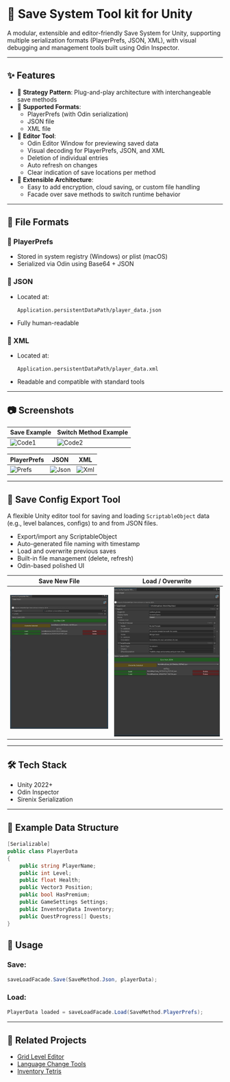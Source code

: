 # 💾 Save System Tool kit for Unity

A modular, extensible and editor-friendly Save System for Unity, supporting multiple serialization formats (PlayerPrefs, JSON, XML), with visual debugging and management tools built using Odin Inspector.

---

## ✨ Features

- 🔁 **Strategy Pattern**: Plug-and-play architecture with interchangeable save methods
- 💾 **Supported Formats**:
  - PlayerPrefs (with Odin serialization)
  - JSON file
  - XML file
- 🧠 **Editor Tool**:
  - Odin Editor Window for previewing saved data
  - Visual decoding for PlayerPrefs, JSON, and XML
  - Deletion of individual entries
  - Auto refresh on changes
  - Clear indication of save locations per method
- 🧱 **Extensible Architecture**:
  - Easy to add encryption, cloud saving, or custom file handling
  - Facade over save methods to switch runtime behavior

---

## 📁 File Formats

### 🧠 PlayerPrefs
- Stored in system registry (Windows) or plist (macOS)
- Serialized via Odin using Base64 + JSON

### 📄 JSON
- Located at:
  ```
  Application.persistentDataPath/player_data.json
  ```
- Fully human-readable

### 📂 XML
- Located at:
  ```
  Application.persistentDataPath/player_data.xml
  ```
- Readable and compatible with standard tools

---

## 📷 Screenshots

| Save Example | Switch Method Example |
|--------------|------------------------|
| ![Code1](https://github.com/SinlessDevil/Save_System/blob/main/Images/Exampl_Code_Use_1.png) | ![Code2](https://github.com/SinlessDevil/Save_System/blob/main/Images/Exampl_Code_Use_2.png) |

| PlayerPrefs | JSON | XML |
|-------------|------|-----|
| ![Prefs](https://github.com/SinlessDevil/Save_System/blob/main/Images/Tools_1_Prefs.png) | ![Json](https://github.com/SinlessDevil/Save_System/blob/main/Images/Tools_1_Json.png) | ![Xml](https://github.com/SinlessDevil/Save_System/blob/main/Images/Tools_1_xml.png) |

---

## 🧩 Save Config Export Tool

A flexible Unity editor tool for saving and loading `ScriptableObject` data (e.g., level balances, configs) to and from JSON files.

- Export/import any ScriptableObject
- Auto-generated file naming with timestamp
- Load and overwrite previous saves
- Built-in file management (delete, refresh)
- Odin-based polished UI

| Save New File | Load / Overwrite |
|---------------|------------------|
| ![SaveConfig1](https://github.com/SinlessDevil/SaveSystemToolkit/blob/main/Images/SaveConfig_1.png) | ![SaveConfig2](https://github.com/SinlessDevil/SaveSystemToolkit/blob/main/Images/SaveConfig_2.png) |

---

## 🛠 Tech Stack
- Unity 2022+
- Odin Inspector
- Sirenix Serialization

---

## 🧪 Example Data Structure

```csharp
[Serializable]
public class PlayerData
{
    public string PlayerName;
    public int Level;
    public float Health;
    public Vector3 Position;
    public bool HasPremium;
    public GameSettings Settings;
    public InventoryData Inventory;
    public QuestProgress[] Quests;
}
```

## 🧩 Usage

### Save:
```csharp
saveLoadFacade.Save(SaveMethod.Json, playerData);
```

### Load:
```csharp
PlayerData loaded = saveLoadFacade.Load(SaveMethod.PlayerPrefs);
```

---

## 📌 Related Projects
- [Grid Level Editor](https://github.com/SinlessDevil/Grid_Level_Editor)
- [Language Change Tools](https://github.com/SinlessDevil/Language_Change_Tools)
- [Inventory Tetris](https://github.com/SinlessDevil/Inventory_Tetris)
